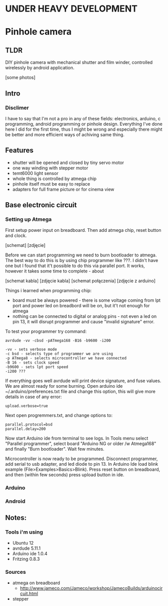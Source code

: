 # UNDER HEAVY DEVELOPMENT

# Pinhole camera

## TLDR

DIY pinhole camera with mechanical shutter and film winder, controlled wirelessly by android application.

[some photos]

## Intro



### Disclimer

I have to say that I'm not a pro in any of these fields: electronics, arduino, c programming, android programming or pinhole design.
Everything I've done here I did for the first time, thus I might be wrong and especially there might be better and more efficient ways of achiving same thing.

## Features

* shutter will be opened and closed by tiny servo motor
* one way winding with stepper motor
* temt6000 light sensor
* whole thing is controlled by atmega chip
* pinhole itself must be easy to replace
* adapters for full frame picture or for cinema view

## Base electronic circuit

### Setting up Atmega

First setup power input on breadboard. Then add atmega chip, reset button and clock. 

[schemat]
[zdjęcie]

Before we can start programming we need to burn bootloader to atmega. The best way to do this is by using chip programmer like ???. I didn't have one but I found that it't possible to do this via parallel port. It works, however it takes some time to complete - about 

[schemat kabla]
[zdjęcie kabla]
[schemat połączenia]
[zdjęcie z arduino]

Things i learned when programming chip: 

* board must be always powered - there is some voltage coming from lpt port and power led on breadbord will be on, but it't not enough for atmega
* nothing can be connected to digital or analog pins - not even a led on pin 13, it will disrupt programmer and cause "invalid signature" error.

To test your programmer try command:

	avrdude -vv -cbsd -pATmega168 -B16 -b9600 -i200

	-vv - sets verbose mode
	-c bsd - selects type of programmer we are using
	-p ATmega8 - selects microcontroller we have connected
	-B 16 - sets clock speed
	-b9600 - sets lpt port speed
	-i200 ???

If everything goes well avrdude will print device signature, and fuse values. We are almost ready for some burning. Open arduino ide ~/.arduino/preferences.txt file and change this option, this will give more details in case of any error:

	upload.verbose=true

Next open progremmers.txt, and change options to:

	parallel.protocol=bsd
	parallel.delay=200

Now start Arduino ide from terminal to see logs. In Tools menu select "Parallel programmer", select board "Arduino NG or older /w Atmega168" and finally "Burn bootloader". Wait few minutes. 

Microcontroller is now ready to be programmed. Disconnect programmer, add serial to usb adapter, and led diode to pin 13. In Arduino Ide load blink example (File>Examples>Basics>Blink). Press reset button on breadboard, and then (within few seconds) press upload button in ide.



### Arduino

### Android

## Notes:

### Tools i'm using

* Ubuntu 12
* avrdude 5.11.1
* Arduino ide 1.0.4
* Fritzing 0.8.3

### Sources

* atmega on breadboard
  * http://www.jameco.com/Jameco/workshop/JamecoBuilds/arduinocircuit.html
* stepper 
